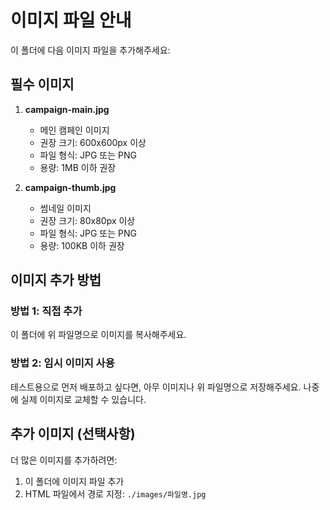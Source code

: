 # 이미지 파일 안내

이 폴더에 다음 이미지 파일을 추가해주세요:

## 필수 이미지

1. **campaign-main.jpg**
   - 메인 캠페인 이미지
   - 권장 크기: 600x600px 이상
   - 파일 형식: JPG 또는 PNG
   - 용량: 1MB 이하 권장

2. **campaign-thumb.jpg**
   - 썸네일 이미지
   - 권장 크기: 80x80px 이상
   - 파일 형식: JPG 또는 PNG
   - 용량: 100KB 이하 권장

## 이미지 추가 방법

### 방법 1: 직접 추가
이 폴더에 위 파일명으로 이미지를 복사해주세요.

### 방법 2: 임시 이미지 사용
테스트용으로 먼저 배포하고 싶다면, 아무 이미지나 위 파일명으로 저장해주세요.
나중에 실제 이미지로 교체할 수 있습니다.

## 추가 이미지 (선택사항)

더 많은 이미지를 추가하려면:
1. 이 폴더에 이미지 파일 추가
2. HTML 파일에서 경로 지정: `./images/파일명.jpg`
